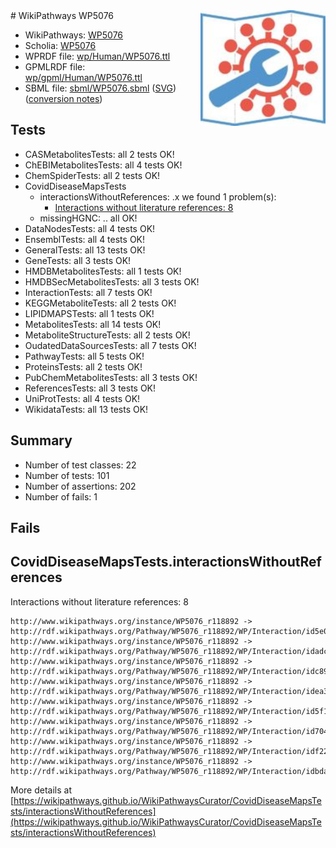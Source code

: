 <img style="float: right; width: 200px" src="../logo.png" />
# WikiPathways WP5076

* WikiPathways: [WP5076](https://identifiers.org/wikipathways:WP5076)
* Scholia: [WP5076](https://scholia.toolforge.org/wikipathways/WP5076)
* WPRDF file: [wp/Human/WP5076.ttl](../wp/Human/WP5076.ttl)
* GPMLRDF file: [wp/gpml/Human/WP5076.ttl](../wp/gpml/Human/WP5076.ttl)
* SBML file: [sbml/WP5076.sbml](../sbml/WP5076.sbml) ([SVG](../sbml/WP5076.svg)) ([conversion notes](../sbml/WP5076.txt))

## Tests
* CASMetabolitesTests: all 2 tests OK!
* ChEBIMetabolitesTests: all 4 tests OK!
* ChemSpiderTests: all 2 tests OK!
* CovidDiseaseMapsTests
    * interactionsWithoutReferences: .x we found 1 problem(s):
        * [Interactions without literature references: 8](#2e295936)
    * missingHGNC: .. all OK!
* DataNodesTests: all 4 tests OK!
* EnsemblTests: all 4 tests OK!
* GeneralTests: all 13 tests OK!
* GeneTests: all 3 tests OK!
* HMDBMetabolitesTests: all 1 tests OK!
* HMDBSecMetabolitesTests: all 3 tests OK!
* InteractionTests: all 7 tests OK!
* KEGGMetaboliteTests: all 2 tests OK!
* LIPIDMAPSTests: all 1 tests OK!
* MetabolitesTests: all 14 tests OK!
* MetaboliteStructureTests: all 2 tests OK!
* OudatedDataSourcesTests: all 7 tests OK!
* PathwayTests: all 5 tests OK!
* ProteinsTests: all 2 tests OK!
* PubChemMetabolitesTests: all 3 tests OK!
* ReferencesTests: all 3 tests OK!
* UniProtTests: all 4 tests OK!
* WikidataTests: all 13 tests OK!


## Summary

* Number of test classes: 22
* Number of tests: 101
* Number of assertions: 202
* Number of fails: 1

## Fails

<a name="2e295936" />

## CovidDiseaseMapsTests.interactionsWithoutReferences

Interactions without literature references: 8
```
http://www.wikipathways.org/instance/WP5076_r118892 -> http://rdf.wikipathways.org/Pathway/WP5076_r118892/WP/Interaction/id5e025fa9
http://www.wikipathways.org/instance/WP5076_r118892 -> http://rdf.wikipathways.org/Pathway/WP5076_r118892/WP/Interaction/idadc90074
http://www.wikipathways.org/instance/WP5076_r118892 -> http://rdf.wikipathways.org/Pathway/WP5076_r118892/WP/Interaction/idc8983763
http://www.wikipathways.org/instance/WP5076_r118892 -> http://rdf.wikipathways.org/Pathway/WP5076_r118892/WP/Interaction/idea3369fd
http://www.wikipathways.org/instance/WP5076_r118892 -> http://rdf.wikipathways.org/Pathway/WP5076_r118892/WP/Interaction/id5f19df3b
http://www.wikipathways.org/instance/WP5076_r118892 -> http://rdf.wikipathways.org/Pathway/WP5076_r118892/WP/Interaction/id7040e5c9
http://www.wikipathways.org/instance/WP5076_r118892 -> http://rdf.wikipathways.org/Pathway/WP5076_r118892/WP/Interaction/idf2233645
http://www.wikipathways.org/instance/WP5076_r118892 -> http://rdf.wikipathways.org/Pathway/WP5076_r118892/WP/Interaction/idbda85ec8
```

More details at [https://wikipathways.github.io/WikiPathwaysCurator/CovidDiseaseMapsTests/interactionsWithoutReferences](https://wikipathways.github.io/WikiPathwaysCurator/CovidDiseaseMapsTests/interactionsWithoutReferences)

